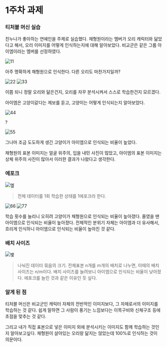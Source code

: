 # 1주차 과제

### 티처블 머신 실습
친누나가 좋아하는 연예인을 주제로 실습했다.
채형원이라는 멤버가 오리 캐릭터와 닮았다고 해서, 오리 이미지를 어떻게 인식하는지에 대해 알아보았다.
비교군은 같은 그룹 아이엠이라는 멤버를 선정하였다.

![11](https://user-images.githubusercontent.com/128358741/230117200-b2288bc0-76b8-4f50-83c4-7e6397c25dac.jpg)

아주 명확하게 채형원으로 인식한다.
다른 오리도 마찬가지일까?

![22](https://user-images.githubusercontent.com/128358741/230117222-9f9a8863-fdd6-457c-b0eb-01ef476aa5d9.jpg)
![33](https://user-images.githubusercontent.com/128358741/230117236-f7a5c7b2-8db4-4320-a5e4-df50071500b5.jpg)

이쯤 되니 정말 오리와 닮은건지, 오리를 자꾸 분석시켜서 스스로 학습한건지 모르겠다.

아이엠은 고양이같다는 제보를 듣고, 고양이는 어떻게 인식되는지 알아보았다.

![44](https://user-images.githubusercontent.com/128358741/230117247-90e0c0e9-14bd-4e5d-a932-e65fdd4d33c5.jpg)

?

![55](https://user-images.githubusercontent.com/128358741/230117260-fb587335-36f5-4829-8a46-c721c4543ca9.jpg)

그나마 조금 도도하게 생긴 고양이가 아이엠으로 인식되는 비율이 높았다.

채형원의 표본 이미지는 얼굴 위주의, 입을 내민 사진이 많았고,
아이엠의 표본 이미지는 상체 위주의 사진이 많아서 이러한 결과가 나왔다고 생각한다.

### 에포크

![엪](https://user-images.githubusercontent.com/128358741/230117356-e3b74a44-273e-4c30-9b3f-b430497aed75.jpg)

> 전체 데이터를 1회 학습한 상태를 1에포크라 한다.

![66](https://user-images.githubusercontent.com/128358741/230117452-a4837ca6-3020-4fb7-a50f-b7851d02b29f.jpg)
![77](https://user-images.githubusercontent.com/128358741/230117476-b8702815-1782-44d1-9e37-99658e5fc701.jpg)

학습 횟수를 늘리니 오히려 고양이가 채형원으로 인식되는 비율이 높아졌다. 줄였을 땐 아이엠으로 인식되는 비율이 높아졌다.
전체적인 분위기 자체는 아이엠과 더 유사해서, 흐리게 인식하니 아이엠으로 인식되는 비율이 높아진 것 같다.

### 배치 사이즈

![뱇](https://user-images.githubusercontent.com/128358741/230117419-f7b693fb-bc3d-407b-bf2b-25011cb5acee.jpg)

> 나눠진 데이터 묶음의 크기. 전체표본 n개를 m개의 배치로 나누면, 이때의 배치 사이즈는 n/m이다.
배치 사이즈를 늘려보니 아이엠으로 인식되는 비율이 낮아졌다. 에포크를 늘린 것과 같은 이유인 듯 싶다.

### 알게 된 점

티처블 머신은 비교군인 캐릭터 자체의 전반적인 이미지보다, 그 자체로서의 이미지를 학습하는 것 같다.
쉽게 말하면 그 사람이 풍기는 느낌보다는 이목구비와 신체구조 등에 초점을 맞추는 것 같다.

그리고 내가 직접 표본으로 넣은 이미지 외에 분석시키는 이미지도 함께 학습하는 것인지 알아보고싶다.
채형원이 살아있는 오리랑 닮지는 않았는데 100%로 인식하는 것이 의문이다.

